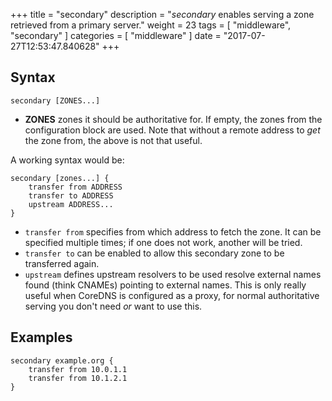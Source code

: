 +++
title = "secondary"
description = "*secondary* enables serving a zone retrieved from a primary server."
weight = 23
tags = [ "middleware", "secondary" ]
categories = [ "middleware" ]
date = "2017-07-27T12:53:47.840628"
+++

## Syntax

~~~
secondary [ZONES...]
~~~

* **ZONES** zones it should be authoritative for. If empty, the zones from the configuration block
    are used. Note that without a remote address to *get* the zone from, the above is not that useful.

A working syntax would be:

~~~
secondary [zones...] {
    transfer from ADDRESS
    transfer to ADDRESS
    upstream ADDRESS...
}
~~~

* `transfer from` specifies from which address to fetch the zone. It can be specified multiple times;
    if one does not work, another will be tried.
* `transfer to` can be enabled to allow this secondary zone to be transferred again.
* `upstream` defines upstream resolvers to be used resolve external names found (think CNAMEs)
  pointing to external names. This is only really useful when CoreDNS is configured as a proxy, for
  normal authoritative serving you don't need *or* want to use this.

## Examples

~~~
secondary example.org {
    transfer from 10.0.1.1
    transfer from 10.1.2.1
}
~~~
